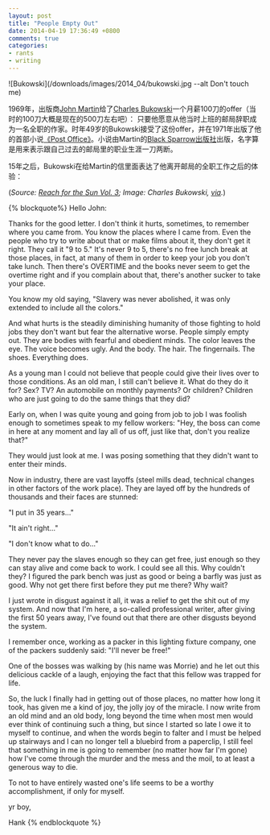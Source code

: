 ```yaml
---
layout: post
title: "People Empty Out"
date: 2014-04-19 17:36:49 +0800
comments: true
categories:
- rants
- writing
---
```



![Bukowski](/downloads/images/2014_04/bukowski.jpg --alt Don't touch me)

1969年，出版商[John Martin][1]给了[Charles Bukowski][2]一个月薪100刀的offer（当时的100刀大概是现在的500刀左右吧）： 只要他愿意从他当时上班的邮局辞职成为一名全职的作家。时年49岁的Bukowski接受了这份offer，并在1971年出版了他的首部小说[《Post Office》][3]。小说由Martin的[Black Sparrow出版社][4]出版，名字算是用来表示跟自己过去的邮局里的职业生涯一刀两断。

15年之后，Bukowski在给Martin的信里面表达了他离开邮局的全职工作之后的体验：

(_Source: [Reach for the Sun Vol. 3][5]; Image: Charles Bukowski, [via][6]._)

{% blockquote%}
Hello John:

Thanks for the good letter. I don't think it hurts, sometimes, to remember where you came from. You know the places where I came from. Even the people who try to write about that or make films about it, they don't get it right. They call it "9 to 5." It's never 9 to 5, there's no free lunch break at those places, in fact, at many of them in order to keep your job you don't take lunch. Then there's OVERTIME and the books never seem to get the overtime right and if you complain about that, there's another sucker to take your place.

You know my old saying, "Slavery was never abolished, it was only extended to include all the colors."

And what hurts is the steadily diminishing humanity of those fighting to hold jobs they don't want but fear the alternative worse. People simply empty out. They are bodies with fearful and obedient minds. The color leaves the eye. The voice becomes ugly. And the body. The hair. The fingernails. The shoes. Everything does.

As a young man I could not believe that people could give their lives over to those conditions. As an old man, I still can't believe it. What do they do it for? Sex? TV? An automobile on monthly payments? Or children? Children who are just going to do the same things that they did?

Early on, when I was quite young and going from job to job I was foolish enough to sometimes speak to my fellow workers: "Hey, the boss can come in here at any moment and lay all of us off, just like that, don't you realize that?"

They would just look at me. I was posing something that they didn't want to enter their minds.

Now in industry, there are vast layoffs (steel mills dead, technical changes in other factors of the work place). They are layed off by the hundreds of thousands and their faces are stunned:

"I put in 35 years..."

"It ain't right..."

"I don't know what to do..."

They never pay the slaves enough so they can get free, just enough so they can stay alive and come back to work. I could see all this. Why couldn't they? I figured the park bench was just as good or being a barfly was just as good. Why not get there first before they put me there? Why wait?

I just wrote in disgust against it all, it was a relief to get the shit out of my system. And now that I'm here, a so-called professional writer, after giving the first 50 years away, I've found out that there are other disgusts beyond the system.

I remember once, working as a packer in this lighting fixture company, one of the packers suddenly said: "I'll never be free!"

One of the bosses was walking by (his name was Morrie) and he let out this delicious cackle of a laugh, enjoying the fact that this fellow was trapped for life.

So, the luck I finally had in getting out of those places, no matter how long it took, has given me a kind of joy, the jolly joy of the miracle. I now write from an old mind and an old body, long beyond the time when most men would ever think of continuing such a thing, but since I started so late I owe it to myself to continue, and when the words begin to falter and I must be helped up stairways and I can no longer tell a bluebird from a paperclip, I still feel that something in me is going to remember (no matter how far I'm gone) how I've come through the murder and the mess and the moil, to at least a generous way to die.

To not to have entirely wasted one's life seems to be a worthy accomplishment, if only for myself.

yr boy,

Hank
{% endblockquote %}

   [1]: http://en.wikipedia.org/wiki/John_Martin_(publisher)
   [2]: http://en.wikipedia.org/wiki/Charles_Bukowski
   [3]: http://en.wikipedia.org/wiki/Post_Office_(novel)
   [4]: http://en.wikipedia.org/wiki/Black_Sparrow_Press
   [5]: http://www.amazon.com/gp/product/1574230883/ref=as_li_ss_tl?ie=UTF8&camp=1789&creative=390957&creativeASIN=1574230883&linkCode=as2&tag=letofnot-20
   [6]: http://larosacanina.files.wordpress.com/2011/01/bukowski.jpg


